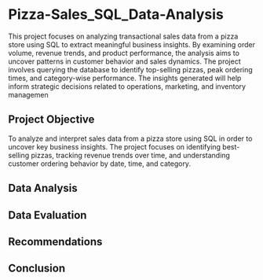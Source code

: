 # Pizza-Sales_SQL_Data-Analysis
This project focuses on analyzing transactional sales data from a pizza store using SQL to extract meaningful business insights. By examining order volume, revenue trends, and product performance, the analysis aims to uncover patterns in customer behavior and sales dynamics. The project involves querying the database to identify top-selling pizzas, peak ordering times, and category-wise performance. The insights generated will help inform strategic decisions related to operations, marketing, and inventory managemen
## Project Objective
To analyze and interpret sales data from a pizza store using SQL in order to uncover key business insights. The project focuses on identifying best-selling pizzas, tracking revenue trends over time, and understanding customer ordering behavior by date, time, and category.
## Data Analysis
## Data Evaluation
## Recommendations
## Conclusion
